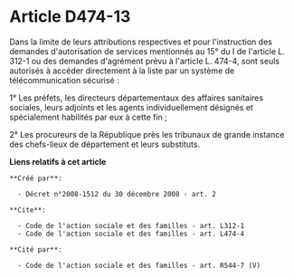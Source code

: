# Article D474-13

Dans la limite de leurs attributions respectives et pour l'instruction des demandes d'autorisation de services mentionnés au
15° du I de l'article L. 312-1 ou des demandes d'agrément prévu à l'article L. 474-4, sont seuls autorisés à accéder
directement à la liste par un système de télécommunication sécurisé : 

1° Les préfets, les directeurs départementaux des affaires sanitaires sociales, leurs adjoints et les agents individuellement
désignés et spécialement habilités par eux à cette fin ; 

2° Les procureurs de la République près les tribunaux de grande instance des chefs-lieux de département et leurs substituts.

**Liens relatifs à cet article**

	**Créé par**:

	  - Décret n°2008-1512 du 30 décembre 2008 - art. 2

	**Cite**:

	  - Code de l'action sociale et des familles - art. L312-1
	  - Code de l'action sociale et des familles - art. L474-4

	**Cité par**:

	  - Code de l'action sociale et des familles - art. R544-7 (V)
